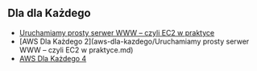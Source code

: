 ## Dla dla Każdego
- [Uruchamiamy prosty serwer WWW – czyli EC2 w praktyce](uruchamiamy-prosty-serwer-www.md)
- [AWS Dla Każdego 2](aws-dla-kazdego/Uruchamiamy prosty serwer WWW – czyli EC2 w praktyce.md)
- [AWS Dla Każdego 4](aws-dla-kazdego.md)
